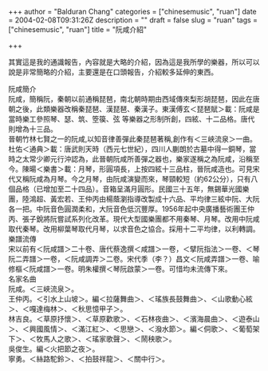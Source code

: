 +++
author = "Balduran Chang"
categories = ["chinesemusic", "ruan"]
date = 2004-02-08T09:31:26Z
description = ""
draft = false
slug = "ruan"
tags = ["chinesemusic", "ruan"]
title = "阮咸介紹"

+++


其實這是我的通識報告，內容就是大略的介紹，因為這是我所學的樂器，所以可以說是非常簡略的介紹，主要還是在口頭報告，介紹較多延伸的東西。

  
 阮咸簡介  
 阮咸，簡稱阮，秦朝以前通稱琵琶，南北朝時期由西域傳來梨形胡琵琶，因此在唐朝之後，此類樂器改稱秦琵琶、漢琵琶、秦漢子。東漢傅玄＜琵琶賦＞載：阮咸是當時樂工參照琴、瑟、筑、箜篌、弦 等樂器之形制所創，四絃、十二品格。唐代則增為十三品。  
 晉朝竹林七賢之一的阮咸,以知音律善彈此秦琵琶著稱,創作有＜三峽流泉＞一曲。杜佑＜通典＞載：唐武則天時（西元七世紀），四川人蒯朗於古墓中得一銅琴，當時之太常少卿元行沖認為，此晉朝阮咸所善彈之器也，樂家遂稱之為阮咸，沿稱至今。陳暘＜樂書＞載：月琴，形圓項長，上按四絃十三品柱，晉阮咸造也。可見宋代又稱阮咸為月琴。今之月琴，由阮咸演變而來，琴頸較短（約62公分），只有八個品格（已增加至二十四品）。音箱呈滿月圓形。民國三十五年，無錫華光國樂團，陸鴻超、黃宏若、王仲丙由楊蔭瀏指導改製成十六品、平均律三絃中阮、大阮各一把。中阮音色圓潤柔和，大阮音色低沉豐厚。1956年起中央廣播藝術團王仲丙、張子銳將阮嘗試系列化改革。現代大型國樂團都不用秦琴、月琴。改用中阮咸取代秦琴。改用柳葉琴取代月琴，以求音色之協合。採用十二平均律，以利轉調。  
 樂譜流傳  
 宋以前有＜阮咸譜＞二十卷、唐代蔡逸撰＜咸譜＞一卷，＜擘阮指法＞一卷、＜琴阮二弄譜＞一卷，＜阮咸調弄＞二卷。宋代季（李？）昌文＜阮咸弄譜＞一卷、喻修樞＜阮咸譜＞一卷。明朱權撰＜琴阮啟蒙＞一卷。可惜均未流傳下來。  
 名家名曲  
 阮咸。＜三峽流泉＞。  
 王仲丙。＜引水上山坡＞。編＜拉薩舞曲＞、＜瑤族長鼓舞曲＞、＜山歌動心絃＞、＜嘎達梅林＞、＜秋思憶甲子＞。  
 林吉良。＜草原抒懷＞、＜草原歡歌＞、＜石林夜曲＞、＜濱海晨曲＞、＜遊泰山＞、＜興國風情＞、＜滿江紅＞、＜思戀＞、＜潑水節＞。編＜侗歌＞、＜葡萄架下＞、＜牧馬人之歌＞、＜瑤家歌聲＞、＜鬧秧歌＞。  
 吳俊生。編＜火把節之夜＞。  
 寧勇。＜絲路駝鈴＞、＜拍鼓祥龍＞、＜關中行＞。

